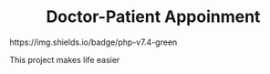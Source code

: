 <h1 align="center">Doctor-Patient Appoinment</h1>
https://img.shields.io/badge/php-v7.4-green


<p>This project makes life easier   </p>
































